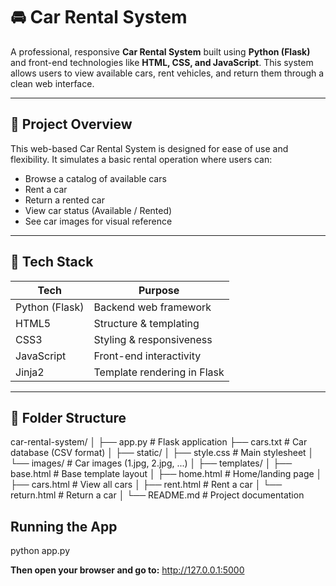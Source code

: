 # 🚘 Car Rental System

A professional, responsive **Car Rental System** built using **Python (Flask)** and front-end technologies like **HTML, CSS, and JavaScript**. This system allows users to view available cars, rent vehicles, and return them through a clean web interface.

---

## 📌 Project Overview

This web-based Car Rental System is designed for ease of use and flexibility. It simulates a basic rental operation where users can:

- Browse a catalog of available cars
- Rent a car
- Return a rented car
- View car status (Available / Rented)
- See car images for visual reference

---

## 🚀 Tech Stack

| Tech             | Purpose                     |
|------------------|------------------------------|
| Python (Flask)   | Backend web framework        |
| HTML5            | Structure & templating       |
| CSS3             | Styling & responsiveness     |
| JavaScript       | Front-end interactivity      |
| Jinja2           | Template rendering in Flask  |

---

## 📁 Folder Structure

car-rental-system/ │ ├── app.py # Flask application ├── cars.txt # Car database (CSV format) │ ├── static/ │ ├── style.css # Main stylesheet │ └── images/ # Car images (1.jpg, 2.jpg, ...) │ ├── templates/ │ ├── base.html # Base template layout │ ├── home.html # Home/landing page │ ├── cars.html # View all cars │ ├── rent.html # Rent a car │ └── return.html # Return a car │ └── README.md # Project documentation
## Running the App
python app.py

**Then open your browser and go to:**
http://127.0.0.1:5000
